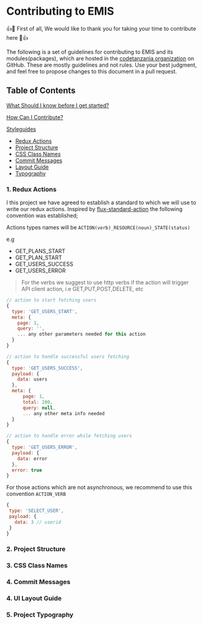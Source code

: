 # Contributing to EMIS

:+1::tada: First of all, We would like to thank you for taking your time to contribute here :tada::+1:

The following is a set of guidelines for contributing to EMIS and its modules(packages),
which are hosted in the [codetanzania organization](https://github.com/CodeTanzania/) on GitHub. These are mostly guidelines and not rules.
Use your best judgment, and feel free to propose changes to this document in a pull request.

## Table of Contents

[What Should I know before I get started?](#what-should-i-know-before-get-started)

[How Can I Contribute?](#how-can-i-contribute)

[Styleguides](#styleguides)

- [Redux Actions](#redux-actions)
- [Project Structure](#project-structure)
- [CSS Class Names]()
- [Commit Messages]()
- [Layout Guide]()
- [Typography]()

### 1. Redux Actions <a name="redux-actions"></a>

I this project we have agreed to establish a standard to which we will use to write our redux actions. Inspired by [flux-standard-action](https://github.com/redux-utilities/flux-standard-action) the following convention was established;

Actions types names will be `ACTION(verb)_RESOURCE(noun)_STATE(status)`

e.g

- GET_PLANS_START
- GET_PLAN_START
- GET_USERS_SUCCESS
- GET_USERS_ERROR

> For the verbs we suggest to use http verbs if the action will trigger API client action, i.e GET,PUT,POST,DELETE, etc

```js
// action to start fetching users
{
  type: 'GET_USERS_START',
  meta: {
    page: 1,
    query: '',
    ... any other parameters needed for this action
  }
}
```

```js
// action to handle successful users fetching
{
  type: 'GET_USERS_SUCCESS',
  payload: {
    data: users
  },
  meta: {
      page: 1,
      total: 200,
      query: null,
      ... any other meta info needed
  }
}
```

```js
// action to handle error while fetching users
{
  type: 'GET_USERS_ERROR',
  payload: {
    data: error
  },
  error: true
}
```

For those actions which are not asynchronous, we recommend to use this convention `ACTION_VERB`

```js
{
 type: 'SELECT_USER',
 payload: {
   data: 3 // userid
 }
}
```

### 2. Project Structure <a name="project-structure"></a>

### 3. CSS Class Names

### 4. Commit Messages

### 4. UI Layout Guide

### 5. Project Typography
